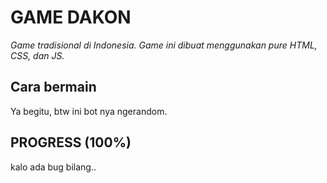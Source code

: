 # GAME DAKON

_Game tradisional di Indonesia. Game ini dibuat menggunakan pure HTML, CSS, dan JS._

## Cara bermain

Ya begitu, btw ini bot nya ngerandom.

## PROGRESS (100%)
kalo ada bug bilang..